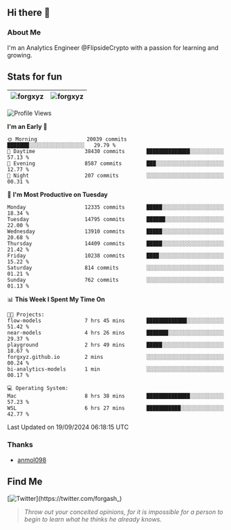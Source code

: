 ## Hi there 👋

### About Me

I'm an Analytics Engineer @FlipsideCrypto with a passion for learning and growing.
  
## Stats for fun

| <img align="center" src="https://github-readme-streak-stats.herokuapp.com/?user=forgxyz&theme=tokyonight" alt="forgxyz" /> | <img align="center" src="https://github-readme-stats.vercel.app/api?username=forgxyz&theme=tokyonight&show_icons=true" alt="forgxyz" /> |
| ------------- |------------- |


<!--START_SECTION:waka-->
![Profile Views](http://img.shields.io/badge/Profile%20Views-0-blue)

**I'm an Early 🐤** 

```text
🌞 Morning                20039 commits       ███████░░░░░░░░░░░░░░░░░░   29.79 % 
🌆 Daytime                38430 commits       ██████████████░░░░░░░░░░░   57.13 % 
🌃 Evening                8587 commits        ███░░░░░░░░░░░░░░░░░░░░░░   12.77 % 
🌙 Night                  207 commits         ░░░░░░░░░░░░░░░░░░░░░░░░░   00.31 % 
```
📅 **I'm Most Productive on Tuesday** 

```text
Monday                   12335 commits       █████░░░░░░░░░░░░░░░░░░░░   18.34 % 
Tuesday                  14795 commits       ██████░░░░░░░░░░░░░░░░░░░   22.00 % 
Wednesday                13910 commits       █████░░░░░░░░░░░░░░░░░░░░   20.68 % 
Thursday                 14409 commits       █████░░░░░░░░░░░░░░░░░░░░   21.42 % 
Friday                   10238 commits       ████░░░░░░░░░░░░░░░░░░░░░   15.22 % 
Saturday                 814 commits         ░░░░░░░░░░░░░░░░░░░░░░░░░   01.21 % 
Sunday                   762 commits         ░░░░░░░░░░░░░░░░░░░░░░░░░   01.13 % 
```


📊 **This Week I Spent My Time On** 

```text
🐱‍💻 Projects: 
flow-models              7 hrs 45 mins       █████████████░░░░░░░░░░░░   51.42 % 
near-models              4 hrs 26 mins       ███████░░░░░░░░░░░░░░░░░░   29.37 % 
playground               2 hrs 49 mins       █████░░░░░░░░░░░░░░░░░░░░   18.67 % 
forgxyz.github.io        2 mins              ░░░░░░░░░░░░░░░░░░░░░░░░░   00.24 % 
bi-analytics-models      1 min               ░░░░░░░░░░░░░░░░░░░░░░░░░   00.17 % 

💻 Operating System: 
Mac                      8 hrs 38 mins       ██████████████░░░░░░░░░░░   57.23 % 
WSL                      6 hrs 27 mins       ███████████░░░░░░░░░░░░░░   42.77 % 
```


 Last Updated on 19/09/2024 06:18:15 UTC
<!--END_SECTION:waka-->

### Thanks
 - [anmol098](https://github.com/anmol098/waka-readme-stats/)
  
## Find Me
[![Twitter](https://img.shields.io/twitter/url/https/twitter.com/forgash_.svg?style=social&label=Follow%20%40forgash_)](https://twitter.com/forgash_)


> *Throw out your conceited opinions, for it is impossible for a person to begin to learn what he thinks he already knows.* 
